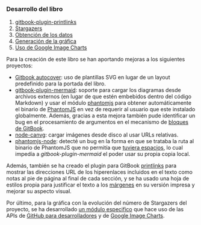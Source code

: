 ### Desarrollo del libro

1. [gitbook-plugin-printlinks](gitbook-plugin-printlinks.html)
2. [Stargazers](Stargazers.html)
  1. [Obtención de los datos](Stargazers.html#obtención-de-los-datos)
  2. [Generación de la gráfica](Stargazers.html#generación-de-la-gráfica)
  3. [Uso de Google Image Charts](Stargazers.html#uso-de-google-image-charts)

Para la creación de este libro se han aportando mejoras a los siguientes
proyectos:

* [Gitbook autocover](https://github.com/GitbookIO/plugin-autocover): uso de
  plantillas SVG en lugar de un layout predefinido para la portada del libro.
* [gitbook-plugin-mermaid](https://github.com/lsenft/gitbook-plugin-mermaid):
  soporte para cargar los diagramas desde archivos externos (en lugar de que
  estén embebidos dentro del código Markdown) y usar el módulo
  [phantomjs](https://github.com/Medium/phantomjs) para obtener automáticamente
  el binario de [PhantomJS](http://phantomjs.org) en vez de requerir al usuario
  que este instalado globalmente. Además, gracias a esta mejora también pude
  identificar un bug en el procesamiento de argumentos en el mecanismo de
  [bloques de GitBook](https://github.com/GitbookIO/gitbook/issues/934).
* [node-canvg](https://github.com/yetzt/node-canvg): cargar imágenes desde disco
  al usar URLs relativas.
* [phantomjs-node](https://github.com/sgentle/phantomjs-node): detecté un bug en
  la forma en que se trataba la ruta al binario de PhantomJS que no permitía que
  [tuviera espacios](https://github.com/sgentle/phantomjs-node/issues/320), lo
  cual impedía a *gitbook-plugin-mermaid* el poder usar su propia copia local.

Además, también se ha creado el plugin para GitBook
[printlinks](gitbook-plugin-printlinks.html) para mostrar las direcciones URL de
los hiperenlaces incluidos en el texto como notas al pie de página al final de
cada sección, y se ha usado una hoja de estilos propia para justificar el texto
a los [márgenes](https://en.wikipedia.org/wiki/Typographic_alignment#Justified)
en su versión impresa y mejorar su aspecto visual.

Por último, para la gráfica con la evolución del número de Stargazers del
proyecto, se ha desarrollado [un módulo especifico](Stargazers.html) que hace
uso de las APIs de [GitHub para desarrolladores](https://developer.github.com/v3)
y de [Google Image Charts](https://developers.google.com/chart/image).
